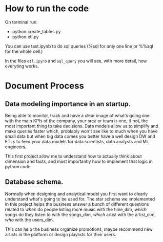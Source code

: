 # How to run the code
On terminal run:
* python create_tables.py
* python etl.py

You can use test.ipynb to do sql queries (%sql for only one line or %%sql for the whole cell.)

In the files `etl.ipynb` and `sql_query` you will see, with more detail, how everyting works.

# Document Process
## Data modeling importance in an startup.
Being able to monitor, track and have a clear image of what's going one with the main KPIs of the company, your area or team
is one, if not, the most important thing to take decisions. Data models allow us to simplify and make queries faster which, 
problably won't see like to much when you have small data but when big data comes you better have a well design DW and ETLs to 
feed your data models for data scientists, data analysts and ML engineers.

This first project allow me to understand how to actually think about dimension and facts, and most importantly how to implement
that logic in python code.

## Database schema.
Normally when designing and analytical model you first want to clearly understand what's going to be used for. The star schema we
implemented in this project helps the business answer a bunch of different questions related to *when* do people listing more music
with the time_dim, *which* songs do they listen to with the songs_dim, *which* artist with the artist_dim, *who* with the users_dim.

This can help the business organize promotions, maybe recommend new artists in the platform or design playlists for their users.